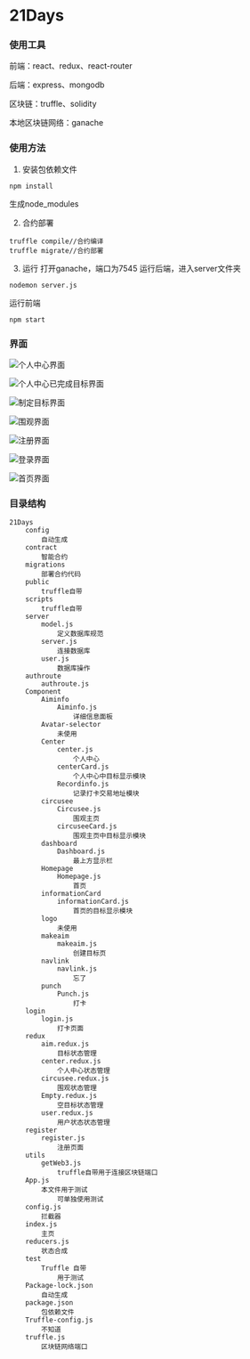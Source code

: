 # 21Days
### 使用工具
前端：react、redux、react-router

后端：express、mongodb

区块链：truffle、solidity

本地区块链网络：ganache

### 使用方法
1. 安装包依赖文件
```
npm install
```
生成node_modules

2. 合约部署
```
truffle compile//合约编译
truffle migrate//合约部署
```
3. 运行
打开ganache，端口为7545
运行后端，进入server文件夹
```
nodemon server.js
```
运行前端
```
npm start
```

### 界面
![个人中心界面](https://github.com/KaryDean/21Days/blob/master/image/%E4%B8%AA%E4%BA%BA%E4%B8%AD%E5%BF%83.png)

![个人中心已完成目标界面](https://github.com/KaryDean/21Days/blob/master/image/%E4%B8%AA%E4%BA%BA%E4%B8%AD%E5%BF%83%E5%B7%B2%E5%AE%8C%E6%88%90%E7%9B%AE%E6%A0%87.png)

![制定目标界面](https://github.com/KaryDean/21Days/blob/master/image/%E5%88%B6%E5%AE%9A%E7%9B%AE%E6%A0%87.png)

![围观界面](https://github.com/KaryDean/21Days/blob/master/image/%E5%9B%B4%E8%A7%82.png)

![注册界面](https://github.com/KaryDean/21Days/blob/master/image/%E6%B3%A8%E5%86%8C%E7%95%8C%E9%9D%A2.png)

![登录界面](https://github.com/KaryDean/21Days/blob/master/image/%E7%99%BB%E5%BD%95%E7%95%8C%E9%9D%A2.png)

![首页界面](https://github.com/KaryDean/21Days/blob/master/image/%E9%A6%96%E9%A1%B5.png)
### 目录结构
```
21Days
	config
		自动生成
	contract
		智能合约
	migrations
		部署合约代码
	public
		truffle自带
	scripts
		truffle自带
	server
		model.js
			定义数据库规范
		server.js
			连接数据库
		user.js
			数据库操作
	authroute
		authroute.js
	Component
		Aiminfo
			Aiminfo.js
				详细信息面板
		Avatar-selector
			未使用
		Center
			center.js
				个人中心
			centerCard.js
				个人中心中目标显示模块
			Recordinfo.js
				记录打卡交易地址模块
		circusee
			Circusee.js
				围观主页
			circuseeCard.js
				围观主页中目标显示模块
		dashboard
			Dashboard.js
				最上方显示栏
		Homepage
			Homepage.js
				首页
		informationCard
			informationCard.js
				首页的目标显示模块
		logo
			未使用
		makeaim
			makeaim.js
				创建目标页
		navlink
			navlink.js
				忘了
		punch
			Punch.js
				打卡
	login
		login.js
			打卡页面
	redux
		aim.redux.js
			目标状态管理
		center.redux.js
			个人中心状态管理
		circusee.redux.js
			围观状态管理
		Empty.redux.js
			空目标状态管理
		user.redux.js
			用户状态状态管理
	register
		register.js
			注册页面
	utils
		getWeb3.js
			truffle自带用于连接区块链端口
	App.js
		本文件用于测试
			可单独使用测试
	config.js
		拦截器
	index.js
		主页
	reducers.js
		状态合成
	test
		Truffle 自带
			用于测试
	Package-lock.json
		自动生成
	package.json
		包依赖文件
	Truffle-config.js
		不知道
	truffle.js
		区块链网络端口
```
